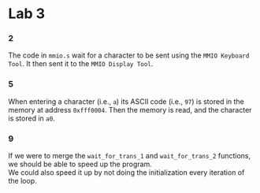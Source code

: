 # Lab 3

### 2

The code in `mmio.s` wait for a character to be sent using the `MMIO Keyboard Tool`. It then sent it to the `MMIO Display Tool`.

### 5

When entering a character (i.e., `a`) its ASCII code (i.e., `97`) is stored in the memory at address `0xfff0004`. Then the memory is read, and the character is stored in `a0`.

### 9

If we were to merge the `wait_for_trans_1` and `wait_for_trans_2` functions, we should be able to speed up the program.  
We could also speed it up by not doing the initialization every iteration of the loop.
